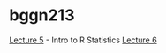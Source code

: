# bggn213

[Lecture 5](https://github.com/laurenquezada/BGGN213_LQ_Repository/blob/master/lecture_5_rstats/r_core_plots_exercise_answers.r) - Intro to R Statistics
[Lecture 6](https://github.com/laurenquezada/BGGN213_LQ_Repository/blob/master/lecture_6_git/RMD_Lecture6HW_LQ.md)
